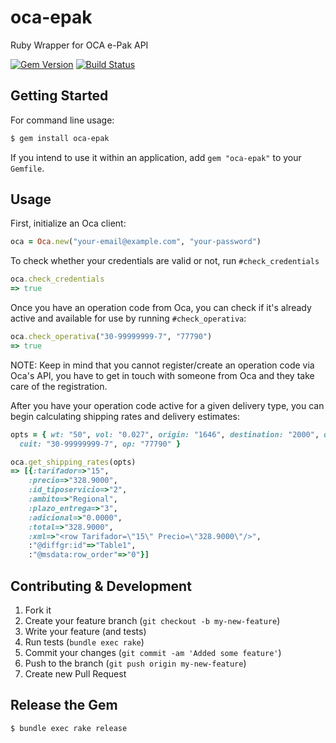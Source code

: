 # oca-epak
Ruby Wrapper for OCA e-Pak API

[![Gem Version](https://badge.fury.io/rb/oca-epak.svg)](http://badge.fury.io/rb/oca-epak)
[![Build Status](https://travis-ci.org/ombulabs/oca-epak.svg?branch=master)](https://travis-ci.org/ombulabs/oca-epak)

## Getting Started

For command line usage:

```bash
$ gem install oca-epak
```

If you intend to use it within an application, add `gem "oca-epak"` to your
`Gemfile`.

## Usage

First, initialize an Oca client:

```ruby
oca = Oca.new("your-email@example.com", "your-password")
```

To check whether your credentials are valid or not, run `#check_credentials`

```ruby
oca.check_credentials
=> true
```

Once you have an operation code from Oca, you can check if it's already active
and available for use by running `#check_operativa`:

```ruby
oca.check_operativa("30-99999999-7", "77790")
=> true
```

NOTE: Keep in mind that you cannot register/create an operation code via Oca's
API, you have to get in touch with someone from Oca and they take care of the
registration.

After you have your operation code active for a given delivery type, you can
begin calculating shipping rates and delivery estimates:

```ruby
opts = { wt: "50", vol: "0.027", origin: "1646", destination: "2000", qty: "1",
  cuit: "30-99999999-7", op: "77790" }

oca.get_shipping_rates(opts)
=> [{:tarifador=>"15",
    :precio=>"328.9000",
    :id_tiposervicio=>"2",
    :ambito=>"Regional",
    :plazo_entrega=>"3",
    :adicional=>"0.0000",
    :total=>"328.9000",
    :xml=>"<row Tarifador=\"15\" Precio=\"328.9000\"/>",
    :"@diffgr:id"=>"Table1",
    :"@msdata:row_order"=>"0"}]
```

## Contributing & Development

1. Fork it
2. Create your feature branch (`git checkout -b my-new-feature`)
3. Write your feature (and tests)
4. Run tests (`bundle exec rake`)
5. Commit your changes (`git commit -am 'Added some feature'`)
6. Push to the branch (`git push origin my-new-feature`)
7. Create new Pull Request

## Release the Gem

```bash
$ bundle exec rake release
```
